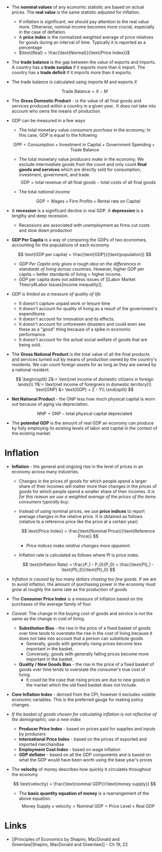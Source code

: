 * The **nominal values** of any economic statistic are based on actual prices. The **real value** is the same statistic adjusted for inflation.
	* If inflation is significant, we should pay attention to the real value more. Otherwise, nominal income becomes more crucial, especially in the case of deflation.
	* A **price index** is the normalized weighted average of price relatives for goods during an interval of time. Typically it is reported as a percentage
	* $\text{Real} = \frac{\text{Normal}}{\text{Price Index}}$
* The **trade balance** is the gap between the value of exports and imports. A country has a **trade surplus** if it exports more than it import. The country has a **trade deficit** if it imports more than it exports. 
* The trade balance is calculated using imports $M$ and exports $X$
  
  $$
  \text{Trade Balance} = X - M
  $$

* The **Gross Domestic Product** - is the value of all final goods and services produced within a country in a given year.. It does not take into account who owns the means of production.
* GDP can be measured in a few ways 
	* The total monetary value *consumers purchase* in the economy; In this case, GDP is equal to the following 
	  
	$$
	\text{GPP} = \text{Consumption} + \text{Investment in Capital}+ \text{Government Spending} + \text{Trade Balance}
	$$ 
	* The total monetary value *producers make* in the economy; We exclude intermediate goods from the count and only count **final goods and services** which are directly sold for consumption, investment, government, and trade. 
	  $$
	  \text{GDP} = \text{total revenue of all final goods} -  \text{total costs of all final goods}
	  $$

	* The total *national income*
	  
	  $$
	  \text{GDP} = \text{Wages} + \text{Firm Profits} + \text{Rental rate on Capital}
	  $$


* A **recession** is a significant decline in real GDP. A **depression** is a lengthy and deep recession.
	* Recessions are associated with unemployment as firms cut costs and slow down production

* **GDP Per Capita** is a way of comparing the GDPs of two economies, accounting for the populations of each economy 
  
  $$
  \text{GDP per capita} = \frac{\text{GDP}}{\text{population}}
  $$
	* *GDP Per Capita only gives a rough idea on the differences in standards of living across countries.* However, higher GDP per capita = better standards of living = higher income.
	* GDP per capita does not address issues of [[Labor Market Theory#Labor Issues|income inequality]].
* *GDP is limited as a measure of quality of life* 
	* It doesn't capture unpaid work or leisure time
	* It doesn't account for quality of living as a result of the government's expenditures 
	* It doesn't account for innovation and its effects.
	* It doesn't account for unforeseen disasters and could even see these as a "good" thing because of a spike in economic performance.
	* It doesn't account for the actual social welfare of goods that are being sold.

* The **Gross National Product** is the total value of all the final products and services turned out by means of production owned by the country's residents. We can count foreign assets for as long as they are owned by a national resident.
  
  $$
  \begin{split}
  Z&:= \text{net income of domestic citizens in foreign lands}\\
  Y&:= \text{net income of foreigners in domestic territory}\\
  \text{GNP} &= \text{GDP} + Z - Y\\
  \end{split}
  $$

* **Net National Product** - the GNP less how much physical capital is worn out because of aging via depreciation. 
  
  $$
  \text{NNP} = \text{GNP} - \text{total physical capital depreciated}
  $$

* The **potential GDP** is the amount of real GDP an economy can produce by fully employing its existing levels of labor and capital in the context of the existing market. 
# Inflation 
* **Inflation** - the general and ongoing rise in the level of prices in an economy across many industries.
	* Changes in the prices of goods for which people spend a larger share of their incomes will matter more than changes in the prices of goods for which people spend a smaller share of their incomes. *It is for this reason we use a weighted average of the prices of the items consumers typically buy*. 
	* Instead of using nominal prices, we use **price indices** to report average changes in the relative price. It is obtained as follows (relative to a reference price like the price at a certain year)
	  
	  $$
	  \text{Price Index} = \frac{\text{Nominal Price}}{\text{Reference Price}}
	  $$
		* *Price indices make relative changes more apparent*.
	* Inflation rate is calculated as follows where $\text{PI}$ is price index. 
	  
	  $$
	  \text{Inflation Rate} = \frac{P_1 - P_0}{P_0} = \frac{\text{PI}_1 - \text{PI}_0}{\text{PI}_0}
	  $$

* *Inflation is caused by too many dollars chasing too few goods.* If we are to avoid inflation, the amount of purchasing power in the economy must grow at roughly the same rate as the production of goods

* The **Consumer Price Index** is a measure of inflation based on the purchases of the average family of four. 
* *Caveat*: The change in the buying cost of goods and service is not the same as the change in cost of living.
	* **Substitution Bias** - the rise in the price of a fixed basket of goods over time tends to overstate the rise in the cost of living because it does not take into account that a person can substitute goods 
		* Generally, goods with generally rising prices become less important in the basket. 
		* Conversely, goods with generally falling prices become more important in the basket.
	* **Quality / New Goods Bias** - the rise in the price of a fixed basket of goods over time tends to overstate the consumer's true cost of living.
		* It could be the case that rising prices are due to new goods in the market which the old fixed basket does not include. 

* **Core Inflation Index** - derived from the CPI, however it excludes volatile economic variables. This is the preferred gauge for making policy changes. 

* *If the basket of goods chosen for calculating inflation is not reflective of the demographic, use a new index* 
	* **Producer Price Index** - based on prices paid for supplies and inputs by producers 
	* **International Price Index** - based on the prices of exported and imported merchandise 
	* **Employment Cost Index** - based on wage inflation 
	* **GDP deflator** - based on all the GDP components and is based on what the GDP would have been worth using the base year's prices 

* The **velocity** of money describes how quickly it circulates throughout the economy 
  
  $$
  \text{velocity} = \frac{\text{nominal GDP}}{\text{money supply}}
  $$
  * The **basic quantity equation of money** is a rearrangement of the above equation. 
    $$
    \text{Money Supply} \times \text{velocity} = \text{Nominal GDP} = \text{Price Level} \times \text{Real GDP}
    $$
# Links 
* [[Principles of Economics by Shapiro, MacDonald and Greenlaw|Shapiro, MacDonald and Greenlaw]] - Ch 19, 22